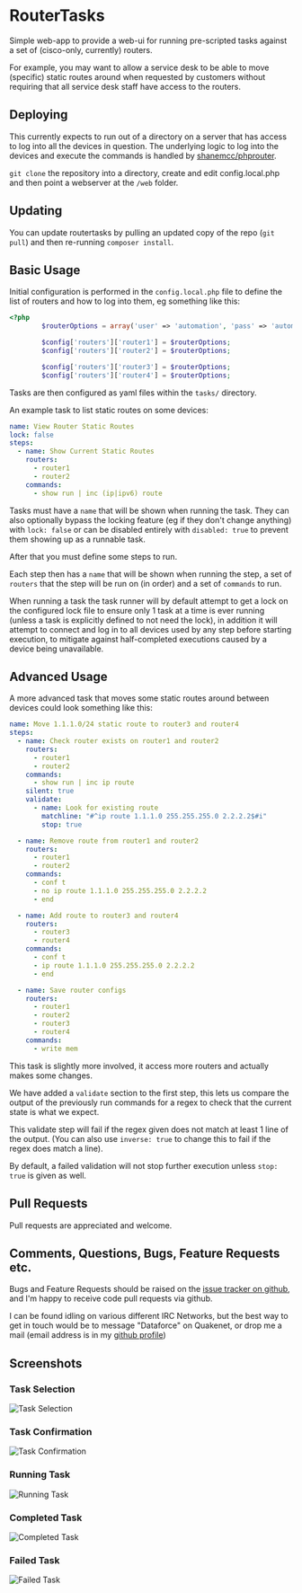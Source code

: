 # RouterTasks

Simple web-app to provide a web-ui for running pre-scripted tasks against a set of (cisco-only, currently) routers.

For example, you may want to allow a service desk to be able to move (specific) static routes around when requested by customers without requiring that all service desk staff have access to the routers.

## Deploying

This currently expects to run out of a directory on a server that has access to log into all the devices in question. The underlying logic to log into the devices and execute the commands is handled by [shanemcc/phprouter](https://github.com/shanemcc/phprouter).

`git clone` the repository into a directory, create and edit config.local.php and then point a webserver at the `/web` folder.

## Updating

You can update routertasks by pulling an updated copy of the repo (`git pull`) and then re-running `composer install`.

## Basic Usage

Initial configuration is performed in the `config.local.php` file to define the list of routers and how to log into them, eg something like this:

```php
<?php
        $routerOptions = array('user' => 'automation', 'pass' => 'automation1', 'enable' => 'enablepass');

        $config['routers']['router1'] = $routerOptions;
        $config['routers']['router2'] = $routerOptions;

        $config['routers']['router3'] = $routerOptions;
        $config['routers']['router4'] = $routerOptions;
```

Tasks are then configured as yaml files within the `tasks/` directory.

An example task to list static routes on some devices:

```yaml
name: View Router Static Routes
lock: false
steps:
  - name: Show Current Static Routes
    routers:
      - router1
      - router2
    commands:
      - show run | inc (ip|ipv6) route
```

Tasks must have a `name` that will be shown when running the task. They can also optionally bypass the locking feature (eg if they don't change anything) with `lock: false` or can be disabled entirely with `disabled: true` to prevent them showing up as a runnable task.

After that you must define some steps to run.

Each step then has a `name` that will be shown when running the step, a set of `routers` that the step will be run on (in order) and a set of `commands` to run.

When running a task the task runner will by default attempt to get a lock on the configured lock file to ensure only 1 task at a time is ever running (unless a task is explicitly defined to not need the lock), in addition it will attempt to connect and log in to all devices used by any step before starting execution, to mitigate against half-completed executions caused by a device being unavailable.

## Advanced Usage

A more advanced task that moves some static routes around between devices could look something like this:

```yaml
name: Move 1.1.1.0/24 static route to router3 and router4
steps:
  - name: Check router exists on router1 and router2
    routers:
      - router1
      - router2
    commands:
      - show run | inc ip route
    silent: true
    validate:
      - name: Look for existing route
        matchline: "#^ip route 1.1.1.0 255.255.255.0 2.2.2.2$#i"
        stop: true

  - name: Remove route from router1 and router2
    routers:
      - router1
      - router2
    commands:
      - conf t
      - no ip route 1.1.1.0 255.255.255.0 2.2.2.2
      - end

  - name: Add route to router3 and router4
    routers:
      - router3
      - router4
    commands:
      - conf t
      - ip route 1.1.1.0 255.255.255.0 2.2.2.2
      - end

  - name: Save router configs
    routers:
      - router1
      - router2
      - router3
      - router4
    commands:
      - write mem
```

This task is slightly more involved, it access more routers and actually makes some changes.

We have added a `validate` section to the first step, this lets us compare the output of the previously run commands for a regex to check that the current state is what we expect.

This validate step will fail if the regex given does not match at least 1 line of the output. (You can also use `inverse: true` to change this to fail if the regex does match a line).

By default, a failed validation will not stop further execution unless `stop: true` is given as well.

## Pull Requests
Pull requests are appreciated and welcome.

## Comments, Questions, Bugs, Feature Requests etc.

Bugs and Feature Requests should be raised on the [issue tracker on github](https://github.com/ShaneMcC/routertasks/issues), and I'm happy to receive code pull requests via github.

I can be found idling on various different IRC Networks, but the best way to get in touch would be to message "Dataforce" on Quakenet, or drop me a mail (email address is in my [github profile](https://github.com/ShaneMcC))

## Screenshots

### Task Selection
![Task Selection](/screenshots/1-choose-task.png?raw=true "Task Selection")

### Task Confirmation
![Task Confirmation](/screenshots/2-view-task.png?raw=true "Task Confirmation")

### Running Task
![Running Task](/screenshots/3-running-task.png?raw=true "Running Task")

### Completed Task
![Completed Task](/screenshots/4-completed-task.png?raw=true "Completed Task")

### Failed Task
![Failed Task](/screenshots/5-failed-task.png?raw=true "Failed Task")
